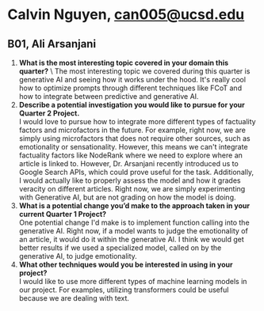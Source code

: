 # Calvin Nguyen, can005@ucsd.edu
## B01, Ali Arsanjani
1. **What is the most interesting topic covered in your domain this quarter?** \ 
The most interesting topic we covered during this quarter is generative AI and seeing how it works under the hood. It's really cool how to optimize prompts through different techniques like FCoT and how to integrate between predictive and generative AI. 
2. **Describe a potential investigation you would like to pursue for your Quarter 2 Project.** \
I would love to pursue how to integrate more different types of factuality factors and microfactors in the future. For example, right now, we are simply using microfactors that does not require other sources, such as emotionality or sensationality. However, this means we can't integrate factuality factors like NodeRank where we need to explore where an article is linked to. However, Dr. Arsanjani recently introduced us to Google Search APIs, which could prove useful for the task. Additionally, I would actually like to properly assess the model and how it grades veracity on different articles. Right now, we are simply experimenting with Generative AI, but are not grading on how the model is doing.
3. **What is a potential change you’d make to the approach taken in your current Quarter 1 Project?** \
One potential change I'd make is to implement function calling into the generative AI. Right now, if a model wants to judge the emotionality of an article, it would do it within the generative AI. I think we would get better results if we used a specialized model, called on by the generative AI, to judge emotionality. 
4. **What other techniques would you be interested in using in your project?** \
I would like to use more different types of machine learning models in our project. For examples, utilizing transformers could be useful because we are dealing with text. 